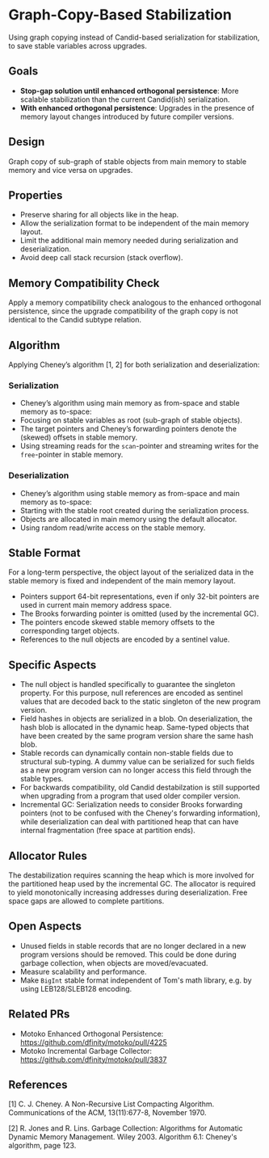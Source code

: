 # Graph-Copy-Based Stabilization

Using graph copying instead of Candid-based serialization for stabilization, to save stable variables across upgrades. 

## Goals

* **Stop-gap solution until enhanced orthogonal persistence**: More scalable stabilization than the current Candid(ish) serialization.
* **With enhanced orthogonal persistence**: Upgrades in the presence of memory layout changes introduced by future compiler versions.

## Design

Graph copy of sub-graph of stable objects from main memory to stable memory and vice versa on upgrades.

## Properties
* Preserve sharing for all objects like in the heap.
* Allow the serialization format to be independent of the main memory layout.
* Limit the additional main memory needed during serialization and deserialization.
* Avoid deep call stack recursion (stack overflow).

## Memory Compatibility Check
Apply a memory compatibility check analogous to the enhanced orthogonal persistence, since the upgrade compatibility of the graph copy is not identical to the Candid subtype relation.

## Algorithm
Applying Cheney’s algorithm [1, 2] for both serialization and deserialization:

### Serialization
* Cheney’s algorithm using main memory as from-space and stable memory as to-space: 
* Focusing on stable variables as root (sub-graph of stable objects).
* The target pointers and Cheney’s forwarding pointers denote the (skewed) offsets in stable memory.
* Using streaming reads for the `scan`-pointer and streaming writes for the `free`-pointer in stable memory.

### Deserialization
* Cheney’s algorithm using stable memory as from-space and main memory as to-space: 
* Starting with the stable root created during the serialization process.
* Objects are allocated in main memory using the default allocator.
* Using random read/write access on the stable memory.

## Stable Format
For a long-term perspective, the object layout of the serialized data in the stable memory is fixed and independent of the main memory layout.
* Pointers support 64-bit representations, even if only 32-bit pointers are used in current main memory address space.
* The Brooks forwarding pointer is omitted (used by the incremental GC).
* The pointers encode skewed stable memory offsets to the corresponding target objects.
* References to the null objects are encoded by a sentinel value.

## Specific Aspects
* The null object is handled specifically to guarantee the singleton property. For this purpose, null references are encoded as sentinel values that are decoded back to the static singleton of the new program version.
* Field hashes in objects are serialized in a blob. On deserialization, the hash blob is allocated in the dynamic heap. Same-typed objects that have been created by the same program version share the same hash blob.
* Stable records can dynamically contain non-stable fields due to structural sub-typing. A dummy value can be serialized for such fields as a new program version can no longer access this field through the stable types.
* For backwards compatibility, old Candid destabilzation is still supported when upgrading from a program that used older compiler version.
* Incremental GC: Serialization needs to consider Brooks forwarding pointers (not to be confused with the Cheney's forwarding information), while deserialization can deal with partitioned heap that can have internal fragmentation (free space at partition ends).

## Allocator Rules
The destabilization requires scanning the heap which is more involved for the partitioned heap used by the incremental GC. The allocator is required to yield monotonically increasing addresses during deserialization. Free space gaps are allowed to complete partitions.

## Open Aspects
* Unused fields in stable records that are no longer declared in a new program versions should be removed. This could be done during garbage collection, when objects are moved/evacuated.
* Measure scalability and performance.
* Make `BigInt` stable format independent of Tom's math library, e.g. by using LEB128/SLEB128 encoding.

## Related PRs

* Motoko Enhanced Orthogonal Persistence: https://github.com/dfinity/motoko/pull/4225
* Motoko Incremental Garbage Collector: https://github.com/dfinity/motoko/pull/3837

## References

[1] C. J. Cheney. A Non-Recursive List Compacting Algorithm. Communications of the ACM, 13(11):677-8, November 1970.

[2] R. Jones and R. Lins. Garbage Collection: Algorithms for Automatic Dynamic Memory Management. Wiley 2003. Algorithm 6.1: Cheney's algorithm, page 123.
